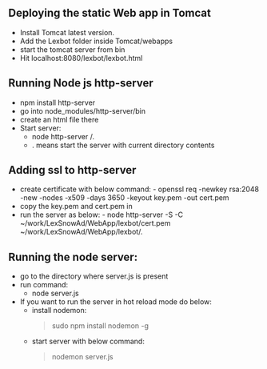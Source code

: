 ## Deploying the static Web app in Tomcat
  - Install Tomcat latest version.
  - Add the Lexbot folder inside Tomcat/webapps
  - start the tomcat server from bin
  - Hit localhost:8080/lexbot/lexbot.html

## Running Node js http-server
  - npm install http-server
  - go into node_modules/http-server/bin
  - create an html file there
  - Start server:
      - node http-server <path to the directory for the html>/.
       - . means start the server with current directory contents


## Adding ssl to http-server
  - create certificate with below command:
  		- openssl req -newkey rsa:2048 -new -nodes -x509 -days 3650 -keyout key.pem -out cert.pem
  - copy the key.pem and cert.pem in 		
  - run the server as below:
  		- node http-server -S -C ~/work/LexSnowAd/WebApp/lexbot/cert.pem ~/work/LexSnowAd/WebApp/lexbot/.

## Running the node server:
  - go to the directory where server.js is present
  - run command:
    - node server.js
  - If you want to run the server in hot reload mode do below:
    - install nodemon:
        > sudo npm install nodemon -g
    - start server with below command:
      > nodemon server.js